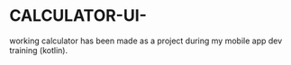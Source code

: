 # CALCULATOR-UI-
working calculator has been made as a project during my mobile app dev training (kotlin). 
